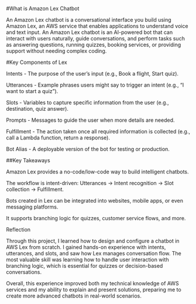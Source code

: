 #What is Amazon Lex Chatbot

An Amazon Lex chatbot is a conversational interface you build using Amazon Lex, an AWS service that enables applications to understand voice and text input.
An Amazon Lex chatbot is an AI-powered bot that can interact with users naturally, guide conversations, and perform tasks such as answering questions, running quizzes, booking services, or providing support without needing complex coding.

#Key Components of Lex

Intents - The purpose of the user’s input (e.g., Book a flight, Start quiz).

Utterances - Example phrases users might say to trigger an intent (e.g., “I want to start a quiz”).

Slots - Variables to capture specific information from the user (e.g., destination, quiz answer).

Prompts - Messages to guide the user when more details are needed.

Fulfillment - The action taken once all required information is collected (e.g., call a Lambda function, return a response).

Bot Alias - A deployable version of the bot for testing or production.

##Key Takeaways

Amazon Lex provides a no-code/low-code way to build intelligent chatbots.

The workflow is intent-driven: Utterances → Intent recognition → Slot collection → Fulfillment.

Bots created in Lex can be integrated into websites, mobile apps, or even messaging platforms.

It supports branching logic for quizzes, customer service flows, and more.

Reflection

Through this project, I learned how to design and configure a chatbot in AWS Lex from scratch. I gained hands-on experience with intents, utterances, and slots, and saw how Lex manages conversation flow. The most valuable skill was learning how to handle user interaction with branching logic, which is essential for quizzes or decision-based conversations.

Overall, this experience improved both my technical knowledge of AWS services and my ability to explain and present solutions, preparing me to create more advanced chatbots in real-world scenarios.
